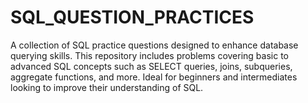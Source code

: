 # SQL_QUESTION_PRACTICES
A collection of SQL practice questions designed to enhance database querying skills. This repository includes problems covering basic to advanced SQL concepts such as SELECT queries, joins, subqueries, aggregate functions, and more. Ideal for beginners and intermediates looking to improve their understanding of SQL.
